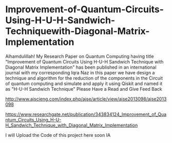 # Improvement-of-Quantum-Circuits-Using-H-U-H-Sandwich-Techniquewith-Diagonal-Matrix-Implementation
Alhamdulillah!
My Research Paper on Quantum Computing having title "Improvement of Quantum Circuits Using H-U-H Sandwich Technique with Diagonal Matrix Implementation" has been published in an international journal with my corresponding Iqra Naz in this paper we have design a technique and algorithm for the reduction of the components in the Circuit of quantum computing and simulate and apply it using Qiskit and named it as "H-U-H Sandwich Technique"
Please Have a Read and Give Feed Back

http://www.ajscieng.com/index.php/ajse/article/view/ajse2013098/ajse2013098

https://www.researchgate.net/publication/343834124_Improvement_of_Quantum_Circuits_Using_H-U-H_Sandwich_Technique_with_Diagonal_Matrix_Implementation

I will Upload the Code of this project here soon IA
